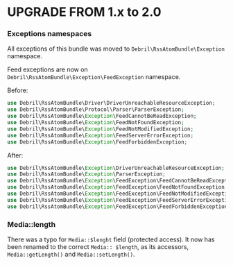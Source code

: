 UPGRADE FROM 1.x to 2.0
=======================

### Exceptions namespaces

All exceptions of this bundle was moved to `Debril\RssAtomBundle\Exception` namespace.

Feed exceptions are now on `Debril\RssAtomBundle\Exception\FeedException` namespace.

Before:

```php
use Debril\RssAtomBundle\Driver\DriverUnreachableResourceException;
use Debril\RssAtomBundle\Protocol\Parser\ParserException;
use Debril\RssAtomBundle\Exception\FeedCannotBeReadException;
use Debril\RssAtomBundle\Exception\FeedNotFoundException;
use Debril\RssAtomBundle\Exception\FeedNotModifiedException;
use Debril\RssAtomBundle\Exception\FeedServerErrorException;
use Debril\RssAtomBundle\Exception\FeedForbiddenException;
```

After:

```php
use Debril\RssAtomBundle\Exception\DriverUnreachableResourceException;
use Debril\RssAtomBundle\Exception\ParserException;
use Debril\RssAtomBundle\Exception\FeedException\FeedCannotBeReadException;
use Debril\RssAtomBundle\Exception\FeedException\FeedNotFoundException;
use Debril\RssAtomBundle\Exception\FeedException\FeedNotModifiedException;
use Debril\RssAtomBundle\Exception\FeedException\FeedServerErrorException;
use Debril\RssAtomBundle\Exception\FeedException\FeedForbiddenException;
```

### Media::length

There was a typo for `Media::$lenght` field (protected access).
It now has been renamed to the correct `Media:: $length`, as its accessors, `Media::getLength()` and `Media::setLength()`.
